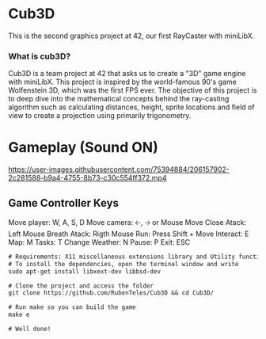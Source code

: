 # Cub3D
This is the second graphics project at 42, our first RayCaster with miniLibX.

### What is cub3D?
Cub3D is a team project at 42 that asks us to create a "3D" game engine with miniLibX. This project is inspired by the world-famous 90's game Wolfenstein 3D, which was the first FPS ever. The objective of this project is to deep dive into the mathematical concepts behind the ray-casting algorithm such as calculating distances, height, sprite locations and field of view to create a projection using primarily trigonometry.

# Gameplay (Sound ON)

https://user-images.githubusercontent.com/75394884/206157902-2c281588-b9a4-4755-8b73-c30c554ff372.mp4



## Game Controller Keys

Move player: W, A, S, D
Move camera: 🡠, 🡢 or Mouse Move
Close Atack: Left Mouse
Breath Atack: Rigth Mouse
Run: Press Shift + Move
Interact: E
Map: M
Tasks: T
Change Weather: N
Pause: P
Exit: ESC

```diff
# Requirements: X11 miscellaneous extensions library and Utility functions from BSD
# To install the dependencies, open the terminal window and write
sudo apt-get install libxext-dev libbsd-dev

# Clone the project and access the folder
git clone https://github.com/RubenTeles/Cub3D && cd Cub3D/

# Run make so you can build the game
make e

# Well done!
